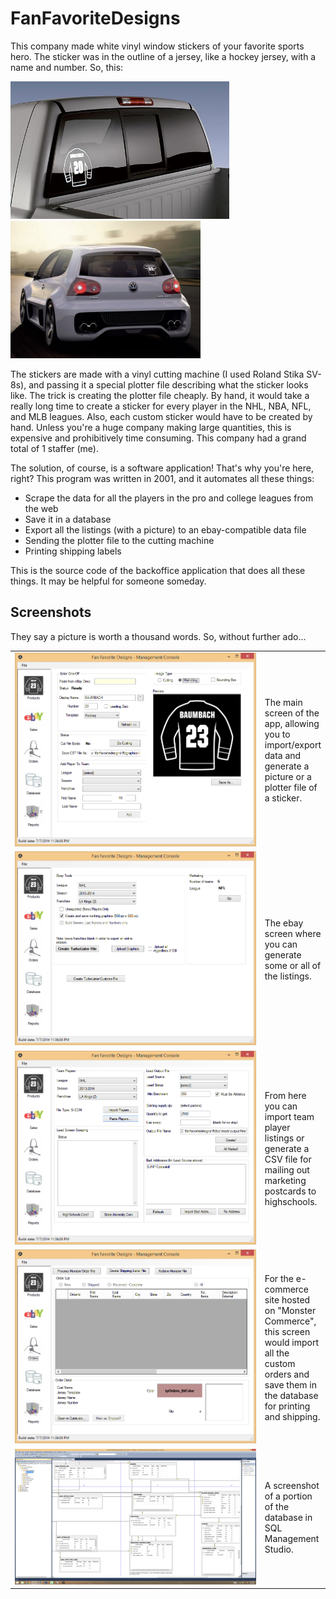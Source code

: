 FanFavoriteDesigns
==================

This company made white vinyl window stickers of your favorite sports hero.  The sticker was in the outline of a jersey, like a hockey jersey, with a name and number.  So, this:

<img src="Screenshots/wnd-hockey-truck.jpg" alt="Hockey sticker on truck" height="220" />
<img src="Screenshots/wnd-football-vw.jpg" alt="Football sticker on VW" height="220" />

The stickers are made with a vinyl cutting machine (I used Roland Stika SV-8s), and passing it a special plotter file describing what the sticker looks like.  The trick is creating the plotter file cheaply.  By hand, it would take a really long time to create a sticker for every player in the NHL, NBA, NFL, and MLB leagues.  Also, each custom sticker would have to be created by hand.  Unless you're a huge company making large quantities, this is expensive and prohibitively time consuming.  This company had a grand total of 1 staffer (me).

The solution, of course, is a software application!  That's why you're here, right?  This program was written in 2001, and it automates all these things:

* Scrape the data for all the players in the pro and college leagues from the web
* Save it in a database
* Export all the listings (with a picture) to an ebay-compatible data file
* Sending the plotter file to the cutting machine
* Printing shipping labels 

This is the source code of the backoffice application that does all these things.  It may be helpful for someone someday.


Screenshots
-----------

They say a picture is worth a thousand words.  So, without further ado... 

<table cellpadding="10">


<tr>
<td width="600"><img src="Screenshots/ffd-mc-main.PNG" alt="Screenshot" /></td>
<td>The main screen of the app, allowing you to import/export data and generate a picture or a plotter file of a sticker.</td>
</tr>


<tr>
<td><img src="Screenshots/ffd-mc-turbolister.PNG" alt="Screenshot" /></td>
<td>The ebay screen where you can generate some or all of the listings.</td>
</tr>


<tr>
<td><img src="Screenshots/ffd-mc-import-scrape.PNG" alt="Screenshot" /></td>
<td>From here you can import team player listings or generate a CSV file for mailing out marketing postcards to highschools.</td>
</tr>

<tr>
<td><img src="Screenshots/ffd-mc-custom-orders.PNG" alt="Screenshot" /></td>
<td>For the e-commerce site hosted on "Monster Commerce", this screen would import all the custom orders and save them in the database for printing and shipping.</td>
</tr>



<tr>
<td><img src="Screenshots/ffd-database.PNG" alt="Screenshot" /></td>
<td>A screenshot of a portion of the database in SQL Management Studio.</td>
</tr>


</table>


